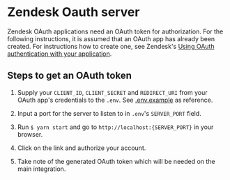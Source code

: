 # Zendesk Oauth server

Zendesk OAuth applications need an OAuth token for authorization. For the
following instructions, it is assumed that an OAuth app has already been
created. For instructions how to create one, see Zendesk's
[Using OAuth authentication with your application](https://support.zendesk.com/hc/en-us/articles/203663836-Using-OAuth-authentication-with-your-application#topic_s21_lfs_qk).

## Steps to get an OAuth token

1. Supply your `CLIENT_ID`, `CLIENT_SECRET` and `REDIRECT_URI` from your OAuth
   app's credentials to the `.env`. See [.env.example](./env.example) as
   reference.

2. Input a port for the server to listen to in `.env`'s `SERVER_PORT` field.

3. Run `$ yarn start` and go to `http://localhost:{SERVER_PORT}` in your
   browser.

4. Click on the link and authorize your account.

5. Take note of the generated OAuth token which will be needed on the main
   integration.
